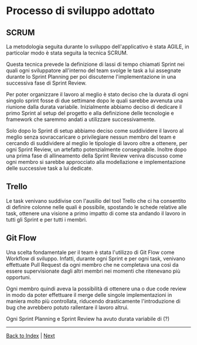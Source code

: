 # Processo di sviluppo adottato


## SCRUM
La metodologia seguita durante lo sviluppo dell'applicativo è stata AGILE, in particolar modo è stata seguita la tecnica SCRUM.

Questa tecnica prevede la definizione di lassi di tempo chiamati Sprint nei quali ogni sviluppatore all'interno del team svolge le task
a lui assegnate durante lo Sprint Planning per poi discuterne l'implementazione in una successiva fase di Sprint Review.

Per poter organizzare il lavoro al meglio è stato deciso che la durata di ogni singolo sprint fosse di due settimane dopo le quali
sarebbe avvenuta una riunione dalla durata variabile.
Inizialmente abbiamo deciso di dedicare il primo Sprint al setup del progetto e alla definizione delle tecnologie e framework che saremmo
andati a utilizzare successivamente.

Solo dopo lo Sprint di setup abbiamo deciso come suddividere il lavoro al meglio senza sovraccaricare o privilegiare nessun membro del team e
cercando di suddividere al meglio le tipologie di lavoro oltre a ottenere, per ogni Sprint Review, un artefatto potenzialmente consegnabile.
Inoltre dopo una prima fase di allineamento della Sprint Review veniva discusso come ogni membro si sarebbe approcciato alla modellazione
e implementazione delle successive task a lui dedicate.

## Trello
Le task venivano suddivise con l'ausilio del tool Trello che ci ha consentito di definire colonne nelle quali è possibile, spostando
le schede relative alle task, ottenere una visione a primo impatto di come sta andando il lavoro in tutti gli Sprint e per tutti i membri.

## Git Flow
Una scelta fondamentale per il team è stata l'utilizzo di Git Flow come Workflow di sviluppo.
Infatti, durante ogni Sprint e per ogni task, venivano effettuate Pull Request da ogni membro che ne completava una così da essere
supervisionate dagli altri membri nei momenti che ritenevano più opportuni.

Ogni membro quindi aveva la possibilità di ottenere una o due
code review in modo da poter effettuare il merge delle singole implementazioni in maniera molto più controllata, riducendo drasticamente
l'introduzione di bug che avrebbero potuto rallentare il lavoro altrui.

Ogni Sprint Planning e Sprint Review ha avuto durata variabile di (?)

---
[Back to Index](README.md) | [Next](2-requirements.md)
